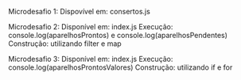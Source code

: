Microdesafio 1:
Dispovível em: consertos.js

Microdesafio 2:
Disponível em: index.js
Execução: console.log(aparelhosProntos) e console.log(aparelhosPendentes)
Construção: utilizando filter e map

Microdesafio 3:
Disponível em: index.js
Execução: console.log(aparelhosProntosValores) 
Construção: utilizando if e for
